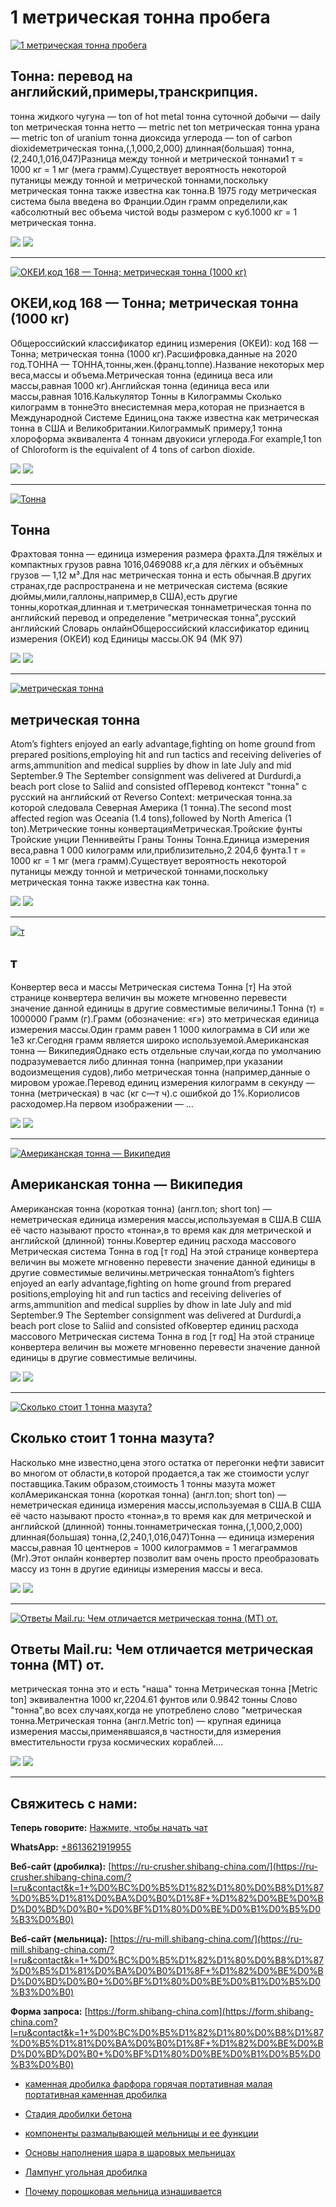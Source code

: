 # 1 метрическая тонна пробега

<a href="https://swt.shibang-china.com/?l=ru&img&k=1+%D0%BC%D0%B5%D1%82%D1%80%D0%B8%D1%87%D0%B5%D1%81%D0%BA%D0%B0%D1%8F+%D1%82%D0%BE%D0%BD%D0%BD%D0%B0+%D0%BF%D1%80%D0%BE%D0%B1%D0%B5%D0%B3%D0%B0" target="_blank">![1 метрическая тонна пробега](http://static.shibang-china.com/all-800x300/1343.jpg)</a>

## Тонна: перевод на английский,примеры,транскрипция.
тонна жидкого чугуна — ton of hot metal тонна суточной добычи — daily ton метрическая тонна нетто — metric net ton метрическая тонна урана — metric ton of uranium тонна диоксида углерода — ton of carbon dioxideметрическая тонна,(,1,000,2,000) длинная(большая) тонна,(2,240,1,016,047)Разница между тонной и метрической тоннами1 т = 1000 кг = 1 мг (мега грамм).Существует вероятность некоторой путаницы между тонной и метрической тоннами,поскольку метрическая тонна также известна как тонна.В 1975 году метрическая система была введена во Франции.Один грамм определили,как &#171;абсолютный вес объема чистой воды размером с куб.1000 кг = 1 метрическая тонна.


<a href="https://whatsapp.shibangsoft.com/WhatsApp.php" target="_blank" title="WhatsApp">![](http://static.shibang-china.com/icon/whatsapp.png)</a> <a href="https://swt.shibang-china.com/?l=ru&icon&k=1+%D0%BC%D0%B5%D1%82%D1%80%D0%B8%D1%87%D0%B5%D1%81%D0%BA%D0%B0%D1%8F+%D1%82%D0%BE%D0%BD%D0%BD%D0%B0+%D0%BF%D1%80%D0%BE%D0%B1%D0%B5%D0%B3%D0%B0" target="_blank">![](http://static.shibang-china.com/icon/chat-ru.png)</a>

---

<a href="https://swt.shibang-china.com/?l=ru&img&k=1+%D0%BC%D0%B5%D1%82%D1%80%D0%B8%D1%87%D0%B5%D1%81%D0%BA%D0%B0%D1%8F+%D1%82%D0%BE%D0%BD%D0%BD%D0%B0+%D0%BF%D1%80%D0%BE%D0%B1%D0%B5%D0%B3%D0%B0" target="_blank">![ОКЕИ,код 168 — Тонна; метрическая тонна (1000 кг)](http://static.shibang-china.com/all-800x300/794.jpg)</a>

## ОКЕИ,код 168 — Тонна; метрическая тонна (1000 кг)
Общероссийский классификатор единиц измерения (ОКЕИ): код 168 — Тонна; метрическая тонна (1000 кг).Расшифровка,данные на 2020 год.ТОННА — ТОННА,тонны,жен.(франц.tonne).Название некоторых мер веса,массы и объема.Метрическая тонна (единица веса или массы,равная 1000 кг).Английская тонна (единица веса или массы,равная 1016.Калькулятор Тонны в Килограммы Сколько килограмм в тоннеЭто внесистемная мера,которая не признается в Международной Системе Единиц,она также известна как метрическая тонна в США и Великобритании.КилограммыК примеру,1 тонна хлороформа эквивалента 4 тоннам двуокиси углерода.For example,1 ton of Chloroform is the equivalent of 4 tons of carbon dioxide.


<a href="https://whatsapp.shibangsoft.com/WhatsApp.php" target="_blank" title="WhatsApp">![](http://static.shibang-china.com/icon/whatsapp.png)</a> <a href="https://swt.shibang-china.com/?l=ru&icon&k=1+%D0%BC%D0%B5%D1%82%D1%80%D0%B8%D1%87%D0%B5%D1%81%D0%BA%D0%B0%D1%8F+%D1%82%D0%BE%D0%BD%D0%BD%D0%B0+%D0%BF%D1%80%D0%BE%D0%B1%D0%B5%D0%B3%D0%B0" target="_blank">![](http://static.shibang-china.com/icon/chat-ru.png)</a>

---

<a href="https://swt.shibang-china.com/?l=ru&img&k=1+%D0%BC%D0%B5%D1%82%D1%80%D0%B8%D1%87%D0%B5%D1%81%D0%BA%D0%B0%D1%8F+%D1%82%D0%BE%D0%BD%D0%BD%D0%B0+%D0%BF%D1%80%D0%BE%D0%B1%D0%B5%D0%B3%D0%B0" target="_blank">![Тонна](http://static.shibang-china.com/all-800x300/858.jpg)</a>

## Тонна
Фрахтовая тонна — единица измерения размера фрахта.Для тяжёлых и компактных грузов равна 1016,0469088 кг,а для лёгких и объёмных грузов — 1,12 м&#179;.Для нас метрическая тонна и есть обычная.В других странах,где распространена и не метрическая система (всякие дюймы,мили,галлоны,например,в США),есть другие тонны,короткая,длинная и т.метрическая тоннаметрическая тонна по английский перевод и определение &quot;метрическая тонна&quot;,русский английский Словарь онлайнОбщероссийский классификатор единиц измерения (ОКЕИ) код Единицы массы.ОК 94 (МК 97)


<a href="https://whatsapp.shibangsoft.com/WhatsApp.php" target="_blank" title="WhatsApp">![](http://static.shibang-china.com/icon/whatsapp.png)</a> <a href="https://swt.shibang-china.com/?l=ru&icon&k=1+%D0%BC%D0%B5%D1%82%D1%80%D0%B8%D1%87%D0%B5%D1%81%D0%BA%D0%B0%D1%8F+%D1%82%D0%BE%D0%BD%D0%BD%D0%B0+%D0%BF%D1%80%D0%BE%D0%B1%D0%B5%D0%B3%D0%B0" target="_blank">![](http://static.shibang-china.com/icon/chat-ru.png)</a>

---

<a href="https://swt.shibang-china.com/?l=ru&img&k=1+%D0%BC%D0%B5%D1%82%D1%80%D0%B8%D1%87%D0%B5%D1%81%D0%BA%D0%B0%D1%8F+%D1%82%D0%BE%D0%BD%D0%BD%D0%B0+%D0%BF%D1%80%D0%BE%D0%B1%D0%B5%D0%B3%D0%B0" target="_blank">![метрическая тонна](http://static.shibang-china.com/all-800x300/1342.jpg)</a>

## метрическая тонна
Atom’s fighters enjoyed an early advantage,fighting on home ground from prepared positions,employing hit and run tactics and receiving deliveries of arms,ammunition and medical supplies by dhow in late July and mid September.9 The September consignment was delivered at Durdurdi,a beach port close to Saliid and consisted ofПеревод контекст &quot;тонна&quot; c русский на английский от Reverso Context: метрическая тонна.за которой следовала Северная Америка (1 тонна).The second most affected region was Oceania (1.4 tons),followed by North America (1 ton).Метрические тонны конвертацияМетрическая.Тройские фунты Тройские унции Пеннивейты Граны Тонны Тонна.Единица измерения веса,равна 1 000 килограмм или,приблизительно,2 204,6 фунта.1 т = 1000 кг = 1 мг (мега грамм).Существует вероятность некоторой путаницы между тонной и метрической тоннами,поскольку метрическая тонна также известна как тонна.


<a href="https://whatsapp.shibangsoft.com/WhatsApp.php" target="_blank" title="WhatsApp">![](http://static.shibang-china.com/icon/whatsapp.png)</a> <a href="https://swt.shibang-china.com/?l=ru&icon&k=1+%D0%BC%D0%B5%D1%82%D1%80%D0%B8%D1%87%D0%B5%D1%81%D0%BA%D0%B0%D1%8F+%D1%82%D0%BE%D0%BD%D0%BD%D0%B0+%D0%BF%D1%80%D0%BE%D0%B1%D0%B5%D0%B3%D0%B0" target="_blank">![](http://static.shibang-china.com/icon/chat-ru.png)</a>

---

<a href="https://swt.shibang-china.com/?l=ru&img&k=1+%D0%BC%D0%B5%D1%82%D1%80%D0%B8%D1%87%D0%B5%D1%81%D0%BA%D0%B0%D1%8F+%D1%82%D0%BE%D0%BD%D0%BD%D0%B0+%D0%BF%D1%80%D0%BE%D0%B1%D0%B5%D0%B3%D0%B0" target="_blank">![т](http://static.shibang-china.com/all-800x300/215.jpg)</a>

## т
Конвертер веса и массы Метрическая система Тонна [т] На этой странице конвертера величин вы можете мгновенно перевести значение данной единицы в другие совместимые величины.1 Тонна (т) = 1000000 Грамм (г).Грамм (обозначение: &#171;г&#187;) это метрическая единица измерения массы.Один грамм равен 1 1000 килограмма в СИ или же 1e3 кг.Сегодня грамм является широко используемой.Американская тонна — ВикипедияОднако есть отдельные случаи,когда по умолчанию подразумевается либо длинная тонна (например,при указании водоизмещения судов),либо метрическая тонна (например,данные о мировом урожае.Перевод единиц измерения килограмм в секунду — тонна (метрическая) в час (кг с—т ч).с ошибкой до 1%.Кориолисов расходомер.На первом изображении — …


<a href="https://whatsapp.shibangsoft.com/WhatsApp.php" target="_blank" title="WhatsApp">![](http://static.shibang-china.com/icon/whatsapp.png)</a> <a href="https://swt.shibang-china.com/?l=ru&icon&k=1+%D0%BC%D0%B5%D1%82%D1%80%D0%B8%D1%87%D0%B5%D1%81%D0%BA%D0%B0%D1%8F+%D1%82%D0%BE%D0%BD%D0%BD%D0%B0+%D0%BF%D1%80%D0%BE%D0%B1%D0%B5%D0%B3%D0%B0" target="_blank">![](http://static.shibang-china.com/icon/chat-ru.png)</a>

---

<a href="https://swt.shibang-china.com/?l=ru&img&k=1+%D0%BC%D0%B5%D1%82%D1%80%D0%B8%D1%87%D0%B5%D1%81%D0%BA%D0%B0%D1%8F+%D1%82%D0%BE%D0%BD%D0%BD%D0%B0+%D0%BF%D1%80%D0%BE%D0%B1%D0%B5%D0%B3%D0%B0" target="_blank">![Американская тонна — Википедия](http://static.shibang-china.com/all-800x300/1394.jpg)</a>

## Американская тонна — Википедия
Американская тонна (короткая тонна) (англ.ton; short ton) — неметрическая единица измерения массы,используемая в США.В США её часто называют просто &#171;тонна&#187;,в то время как для метрической и английской (длинной) тонны.Ковертер единиц расхода массового Метрическая система Тонна в год [т год] На этой странице конвертера величин вы можете мгновенно перевести значение данной единицы в другие совместимые величины.метрическая тоннаAtom’s fighters enjoyed an early advantage,fighting on home ground from prepared positions,employing hit and run tactics and receiving deliveries of arms,ammunition and medical supplies by dhow in late July and mid September.9 The September consignment was delivered at Durdurdi,a beach port close to Saliid and consisted ofКовертер единиц расхода массового Метрическая система Тонна в год [т год] На этой странице конвертера величин вы можете мгновенно перевести значение данной единицы в другие совместимые величины.


<a href="https://whatsapp.shibangsoft.com/WhatsApp.php" target="_blank" title="WhatsApp">![](http://static.shibang-china.com/icon/whatsapp.png)</a> <a href="https://swt.shibang-china.com/?l=ru&icon&k=1+%D0%BC%D0%B5%D1%82%D1%80%D0%B8%D1%87%D0%B5%D1%81%D0%BA%D0%B0%D1%8F+%D1%82%D0%BE%D0%BD%D0%BD%D0%B0+%D0%BF%D1%80%D0%BE%D0%B1%D0%B5%D0%B3%D0%B0" target="_blank">![](http://static.shibang-china.com/icon/chat-ru.png)</a>

---

<a href="https://swt.shibang-china.com/?l=ru&img&k=1+%D0%BC%D0%B5%D1%82%D1%80%D0%B8%D1%87%D0%B5%D1%81%D0%BA%D0%B0%D1%8F+%D1%82%D0%BE%D0%BD%D0%BD%D0%B0+%D0%BF%D1%80%D0%BE%D0%B1%D0%B5%D0%B3%D0%B0" target="_blank">![Сколько стоит 1 тонна мазута?](http://static.shibang-china.com/all-800x300/1410.jpg)</a>

## Сколько стоит 1 тонна мазута?
Насколько мне известно,цена этого остатка от перегонки нефти зависит во многом от области,в которой продается,а так же стоимости услуг поставщика.Таким образом,стоимость 1 тонны мазута может колАмериканская тонна (короткая тонна) (англ.ton; short ton) — неметрическая единица измерения массы,используемая в США.В США её часто называют просто &#171;тонна&#187;,в то время как для метрической и английской (длинной) тонны.тоннаметрическая тонна,(,1,000,2,000) длинная(большая) тонна,(2,240,1,016,047)Тонна — единица измерения массы,равная 10 центнеров = 1000 килограммов = 1 мегаграммов (Мг).Этот онлайн конвертер позволит вам очень просто преобразовать массу из тонн в другие единицы измерения массы и веса.


<a href="https://whatsapp.shibangsoft.com/WhatsApp.php" target="_blank" title="WhatsApp">![](http://static.shibang-china.com/icon/whatsapp.png)</a> <a href="https://swt.shibang-china.com/?l=ru&icon&k=1+%D0%BC%D0%B5%D1%82%D1%80%D0%B8%D1%87%D0%B5%D1%81%D0%BA%D0%B0%D1%8F+%D1%82%D0%BE%D0%BD%D0%BD%D0%B0+%D0%BF%D1%80%D0%BE%D0%B1%D0%B5%D0%B3%D0%B0" target="_blank">![](http://static.shibang-china.com/icon/chat-ru.png)</a>

---

<a href="https://swt.shibang-china.com/?l=ru&img&k=1+%D0%BC%D0%B5%D1%82%D1%80%D0%B8%D1%87%D0%B5%D1%81%D0%BA%D0%B0%D1%8F+%D1%82%D0%BE%D0%BD%D0%BD%D0%B0+%D0%BF%D1%80%D0%BE%D0%B1%D0%B5%D0%B3%D0%B0" target="_blank">![Ответы Mail.ru: Чем отличается метрическая тонна (MT) от.](http://static.shibang-china.com/all-800x300/1276.jpg)</a>

## Ответы Mail.ru: Чем отличается метрическая тонна (MT) от.
метрическая тонна это и есть &quot;наша&quot; тонна Метрическая тонна [Metric ton] эквивалентна 1000 кг,2204.61 фунтов или 0.9842 тонны Слово &quot;тонна&quot;,во всех случаях,когда не употреблено слово &quot;метрическая тонна.Метрическая тонна (англ.Metric ton) — крупная единица измерения массы,применявшаяся,в частности,для измерения вместительности груза космических кораблей.…

<a href="https://whatsapp.shibangsoft.com/WhatsApp.php" target="_blank" title="WhatsApp">![](http://static.shibang-china.com/icon/whatsapp.png)</a> <a href="https://swt.shibang-china.com/?l=ru&icon&k=1+%D0%BC%D0%B5%D1%82%D1%80%D0%B8%D1%87%D0%B5%D1%81%D0%BA%D0%B0%D1%8F+%D1%82%D0%BE%D0%BD%D0%BD%D0%B0+%D0%BF%D1%80%D0%BE%D0%B1%D0%B5%D0%B3%D0%B0" target="_blank">![](http://static.shibang-china.com/icon/chat-ru.png)</a>

---
## Свяжитесь с нами:

**Теперь говорите:** [Нажмите, чтобы начать чат](https://swt.shibang-china.com?l=ru&contact&k=1+%D0%BC%D0%B5%D1%82%D1%80%D0%B8%D1%87%D0%B5%D1%81%D0%BA%D0%B0%D1%8F+%D1%82%D0%BE%D0%BD%D0%BD%D0%B0+%D0%BF%D1%80%D0%BE%D0%B1%D0%B5%D0%B3%D0%B0)

**WhatsApp:**  [+8613621919955](https://whatsapp.shibangsoft.com/WhatsApp.php)

**Веб-сайт (дробилка):** [https://ru-crusher.shibang-china.com/](https://ru-crusher.shibang-china.com/?l=ru&contact&k=1+%D0%BC%D0%B5%D1%82%D1%80%D0%B8%D1%87%D0%B5%D1%81%D0%BA%D0%B0%D1%8F+%D1%82%D0%BE%D0%BD%D0%BD%D0%B0+%D0%BF%D1%80%D0%BE%D0%B1%D0%B5%D0%B3%D0%B0)

**Веб-сайт (мельница):** [https://ru-mill.shibang-china.com/](https://ru-mill.shibang-china.com/?l=ru&contact&k=1+%D0%BC%D0%B5%D1%82%D1%80%D0%B8%D1%87%D0%B5%D1%81%D0%BA%D0%B0%D1%8F+%D1%82%D0%BE%D0%BD%D0%BD%D0%B0+%D0%BF%D1%80%D0%BE%D0%B1%D0%B5%D0%B3%D0%B0)

**Форма запроса:** [https://form.shibang-china.com](https://form.shibang-china.com?l=ru&contact&k=1+%D0%BC%D0%B5%D1%82%D1%80%D0%B8%D1%87%D0%B5%D1%81%D0%BA%D0%B0%D1%8F+%D1%82%D0%BE%D0%BD%D0%BD%D0%B0+%D0%BF%D1%80%D0%BE%D0%B1%D0%B5%D0%B3%D0%B0)

* [каменная дробилка фарфора горячая портативная малая портативная каменная дробилка](../122/%D0%BA%D0%B0%D0%BC%D0%B5%D0%BD%D0%BD%D0%B0%D1%8F%20%D0%B4%D1%80%D0%BE%D0%B1%D0%B8%D0%BB%D0%BA%D0%B0%20%D1%84%D0%B0%D1%80%D1%84%D0%BE%D1%80%D0%B0%20%D0%B3%D0%BE%D1%80%D1%8F%D1%87%D0%B0%D1%8F%20%D0%BF%D0%BE%D1%80%D1%82%D0%B0%D1%82%D0%B8%D0%B2%D0%BD%D0%B0%D1%8F%20%D0%BC%D0%B0%D0%BB%D0%B0%D1%8F%20%D0%BF%D0%BE%D1%80%D1%82%D0%B0%D1%82%D0%B8%D0%B2%D0%BD%D0%B0%D1%8F%20%D0%BA%D0%B0%D0%BC%D0%B5%D0%BD%D0%BD%D0%B0%D1%8F%20%D0%B4%D1%80%D0%BE%D0%B1%D0%B8%D0%BB%D0%BA%D0%B0.md)

* [Стадия дробилки бетона](../123/%D0%A1%D1%82%D0%B0%D0%B4%D0%B8%D1%8F%20%D0%B4%D1%80%D0%BE%D0%B1%D0%B8%D0%BB%D0%BA%D0%B8%20%D0%B1%D0%B5%D1%82%D0%BE%D0%BD%D0%B0.md)

* [компоненты размалывающей мельницы и ее функции](../125/%D0%BA%D0%BE%D0%BC%D0%BF%D0%BE%D0%BD%D0%B5%D0%BD%D1%82%D1%8B%20%D1%80%D0%B0%D0%B7%D0%BC%D0%B0%D0%BB%D1%8B%D0%B2%D0%B0%D1%8E%D1%89%D0%B5%D0%B9%20%D0%BC%D0%B5%D0%BB%D1%8C%D0%BD%D0%B8%D1%86%D1%8B%20%D0%B8%20%D0%B5%D0%B5%20%D1%84%D1%83%D0%BD%D0%BA%D1%86%D0%B8%D0%B8.md)

* [Основы наполнения шара в шаровых мельницах](../124/%D0%9E%D1%81%D0%BD%D0%BE%D0%B2%D1%8B%20%D0%BD%D0%B0%D0%BF%D0%BE%D0%BB%D0%BD%D0%B5%D0%BD%D0%B8%D1%8F%20%D1%88%D0%B0%D1%80%D0%B0%20%D0%B2%20%D1%88%D0%B0%D1%80%D0%BE%D0%B2%D1%8B%D1%85%20%D0%BC%D0%B5%D0%BB%D1%8C%D0%BD%D0%B8%D1%86%D0%B0%D1%85.md)

* [Лампунг угольная дробилка](../125/%D0%9B%D0%B0%D0%BC%D0%BF%D1%83%D0%BD%D0%B3%20%D1%83%D0%B3%D0%BE%D0%BB%D1%8C%D0%BD%D0%B0%D1%8F%20%D0%B4%D1%80%D0%BE%D0%B1%D0%B8%D0%BB%D0%BA%D0%B0.md)

* [Почему порошковая мельница изнашивается](../123/%D0%9F%D0%BE%D1%87%D0%B5%D0%BC%D1%83%20%D0%BF%D0%BE%D1%80%D0%BE%D1%88%D0%BA%D0%BE%D0%B2%D0%B0%D1%8F%20%D0%BC%D0%B5%D0%BB%D1%8C%D0%BD%D0%B8%D1%86%D0%B0%20%D0%B8%D0%B7%D0%BD%D0%B0%D1%88%D0%B8%D0%B2%D0%B0%D0%B5%D1%82%D1%81%D1%8F.md)